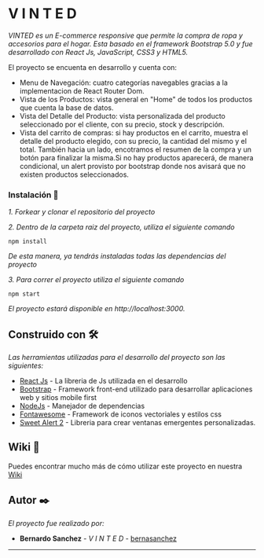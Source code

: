 # V I N T E D

_VINTED es un E-commerce responsive que permite la compra de ropa y accesorios para el hogar. Esta basado en el framework Bootstrap 5.0 y fue desarrollado con React Js, JavaScript, CSS3 y HTML5._

El proyecto se encuenta en desarrollo y cuenta con: 
* Menu de Navegación: cuatro categorías navegables gracias a la implementacion de React Router Dom.
* Vista de los Productos: vista general en "Home" de todos los productos que cuenta la base de datos. 
* Vista del Detalle del Producto: vista personalizada del producto seleccionado por el cliente, con su precio, stock y descripción. 
* Vista del carrito de compras: si hay productos en el carrito, muestra el detalle del producto elegido, con su precio, la cantidad del mismo y el total. También hacia un lado, encotramos el resumen de la compra y un botón para finalizar la misma.Si no hay productos aparecerá, de manera condicional, un alert provisto por bootstrap donde nos avisará que no existen productos seleccionados. 



### Instalación 🔧

_1. Forkear y clonar el repositorio del proyecto_

_2. Dentro de la carpeta raiz del proyecto, utiliza el siguiente comando_

```
npm install 
```

_De esta manera, ya tendrás instaladas todas las dependencias del proyecto_

_3. Para correr el proyecto utiliza el siguiente comando_
```
npm start
```
_El proyecto estará disponible en http://localhost:3000._

## Construido con 🛠️

_Las herramientas utilizadas para el desarrollo del proyecto son las siguientes:_

* [React Js](https://es.reactjs.org/) - La libreria de Js utilizada en el desarrollo
* [Bootstrap](https://getbootstrap.com/docs/5.0/getting-started/download/) - Framework front-end utilizado para desarrollar aplicaciones web y sitios mobile first
* [NodeJs](https://nodejs.org/es/) - Manejador de dependencias
* [Fontawesome](https://fontawesome.com/docs/web/use-with/react/add-icons) - Framework de iconos vectoriales y estilos css
* [Sweet Alert 2](https://sweetalert2.github.io/) - Libreria para crear ventanas emergentes personalizadas. 

## Wiki 📖

Puedes encontrar mucho más de cómo utilizar este proyecto en nuestra [Wiki](https://github.com/bernasanchez/vintage)

## Autor ✒️

_El proyecto fue realizado por:_

* **Bernardo Sanchez** - *V I N T E D* - [bernasanchez](https://github.com/bernasanchez)

---
